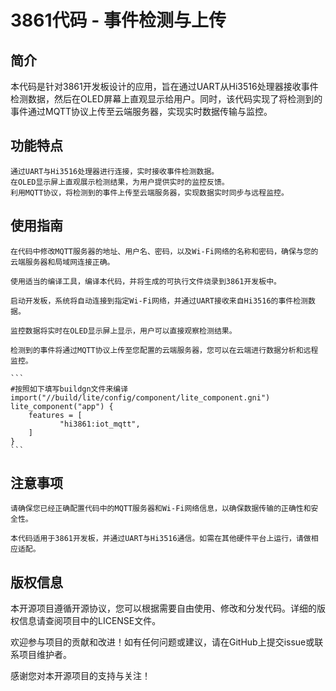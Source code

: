 

# 3861代码 - 事件检测与上传
## 简介

本代码是针对3861开发板设计的应用，旨在通过UART从Hi3516处理器接收事件检测数据，然后在OLED屏幕上直观显示给用户。同时，该代码实现了将检测到的事件通过MQTT协议上传至云端服务器，实现实时数据传输与监控。
## 功能特点

    通过UART与Hi3516处理器进行连接，实时接收事件检测数据。
    在OLED显示屏上直观展示检测结果，为用户提供实时的监控反馈。
    利用MQTT协议，将检测到的事件上传至云端服务器，实现数据实时同步与远程监控。

## 使用指南

    在代码中修改MQTT服务器的地址、用户名、密码，以及Wi-Fi网络的名称和密码，确保与您的云端服务器和局域网连接正确。

    使用适当的编译工具，编译本代码，并将生成的可执行文件烧录到3861开发板中。

    启动开发板，系统将自动连接到指定Wi-Fi网络，并通过UART接收来自Hi3516的事件检测数据。

    监控数据将实时在OLED显示屏上显示，用户可以直接观察检测结果。

    检测到的事件将通过MQTT协议上传至您配置的云端服务器，您可以在云端进行数据分析和远程监控。

    ``` 
    #按照如下填写buildgn文件来编译 
    import("//build/lite/config/component/lite_component.gni")
    lite_component("app") {
        features = [
               "hi3861:iot_mqtt",
        ]
    }
    ``` 

## 注意事项

    请确保您已经正确配置代码中的MQTT服务器和Wi-Fi网络信息，以确保数据传输的正确性和安全性。

    本代码适用于3861开发板，并通过UART与Hi3516通信。如需在其他硬件平台上运行，请做相应适配。

## 版权信息

本开源项目遵循开源协议，您可以根据需要自由使用、修改和分发代码。详细的版权信息请查阅项目中的LICENSE文件。

欢迎参与项目的贡献和改进！如有任何问题或建议，请在GitHub上提交issue或联系项目维护者。

感谢您对本开源项目的支持与关注！
